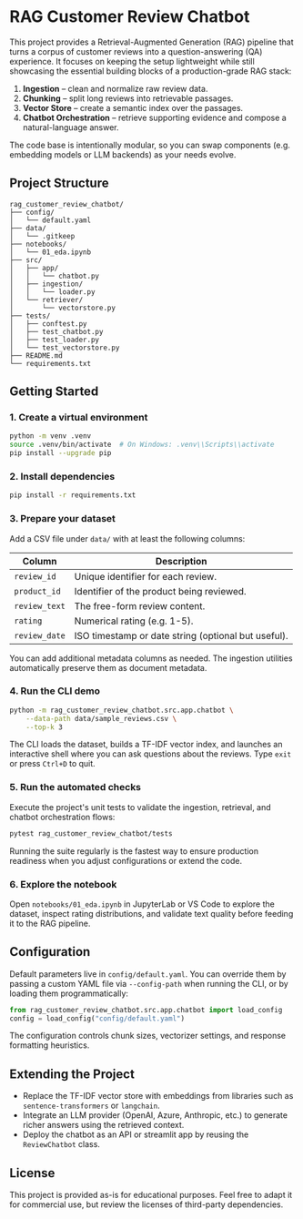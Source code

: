 # RAG Customer Review Chatbot

This project provides a Retrieval-Augmented Generation (RAG) pipeline that turns a corpus of customer reviews into a question-answering (QA) experience. It focuses on keeping the setup lightweight while still showcasing the essential building blocks of a production-grade RAG stack:

1. **Ingestion** – clean and normalize raw review data.
2. **Chunking** – split long reviews into retrievable passages.
3. **Vector Store** – create a semantic index over the passages.
4. **Chatbot Orchestration** – retrieve supporting evidence and compose a natural-language answer.

The code base is intentionally modular, so you can swap components (e.g. embedding models or LLM backends) as your needs evolve.

## Project Structure

```
rag_customer_review_chatbot/
├── config/
│   └── default.yaml
├── data/
│   └── .gitkeep
├── notebooks/
│   └── 01_eda.ipynb
├── src/
│   ├── app/
│   │   └── chatbot.py
│   ├── ingestion/
│   │   └── loader.py
│   └── retriever/
│       └── vectorstore.py
├── tests/
│   ├── conftest.py
│   ├── test_chatbot.py
│   ├── test_loader.py
│   └── test_vectorstore.py
├── README.md
└── requirements.txt
```

## Getting Started

### 1. Create a virtual environment

```bash
python -m venv .venv
source .venv/bin/activate  # On Windows: .venv\\Scripts\\activate
pip install --upgrade pip
```

### 2. Install dependencies

```bash
pip install -r requirements.txt
```

### 3. Prepare your dataset

Add a CSV file under `data/` with at least the following columns:

| Column | Description |
| --- | --- |
| `review_id` | Unique identifier for each review. |
| `product_id` | Identifier of the product being reviewed. |
| `review_text` | The free-form review content. |
| `rating` | Numerical rating (e.g. 1-5). |
| `review_date` | ISO timestamp or date string (optional but useful). |

You can add additional metadata columns as needed. The ingestion utilities automatically preserve them as document metadata.

### 4. Run the CLI demo

```bash
python -m rag_customer_review_chatbot.src.app.chatbot \
    --data-path data/sample_reviews.csv \
    --top-k 3
```

The CLI loads the dataset, builds a TF-IDF vector index, and launches an interactive shell where you can ask questions about the reviews. Type `exit` or press `Ctrl+D` to quit.

### 5. Run the automated checks

Execute the project's unit tests to validate the ingestion, retrieval, and chatbot orchestration flows:

```bash
pytest rag_customer_review_chatbot/tests
```

Running the suite regularly is the fastest way to ensure production readiness when you adjust configurations or extend the code.

### 6. Explore the notebook

Open `notebooks/01_eda.ipynb` in JupyterLab or VS Code to explore the dataset, inspect rating distributions, and validate text quality before feeding it to the RAG pipeline.

## Configuration

Default parameters live in `config/default.yaml`. You can override them by passing a custom YAML file via `--config-path` when running the CLI, or by loading them programmatically:

```python
from rag_customer_review_chatbot.src.app.chatbot import load_config
config = load_config("config/default.yaml")
```

The configuration controls chunk sizes, vectorizer settings, and response formatting heuristics.

## Extending the Project

- Replace the TF-IDF vector store with embeddings from libraries such as `sentence-transformers` or `langchain`.
- Integrate an LLM provider (OpenAI, Azure, Anthropic, etc.) to generate richer answers using the retrieved context.
- Deploy the chatbot as an API or streamlit app by reusing the `ReviewChatbot` class.

## License

This project is provided as-is for educational purposes. Feel free to adapt it for commercial use, but review the licenses of third-party dependencies.
